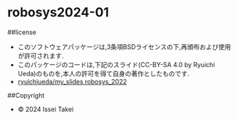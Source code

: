 # robosys2024-01

##license
- このソフトウェアパッケージは,3条項BSDライセンスの下,再頒布および使用が許可されます.
- このパッケージのコードは,下記のスライド(CC-BY-SA 4.0 by Ryuichi Ueda)のものを,本人の許可を得て自身の著作としたものです.
- [ryuichiueda/my_slides robosys_2022](https://github.com/ryuichiueda/my_slides/tree/master/robosys_2022)

##Copyright
- © 2024 Issei Takei
